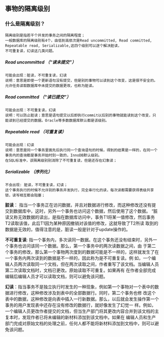 ## 事物的隔离级别

  ### 什么是隔离级别？
    隔离级别是指若干个并发的事务之间的隔离程度；
    一般数据库的隔离级别有4个，由低到高依次是Read uncommitted, Read committed, Repeatable read, Serializable,这四个级别可以逐个解决脏读，
    不可重复读，幻读这几类问题。
  
  ##### Read uncommitted  （“读未提交”）
    可能会出现：脏读，不可重复读，幻读
    说明：意思是即使一个更新语句没有提交，但是别的事物可以读到这个改变，这是很不安全的。允许任务读取数据库中未提交的数据更改，也称为脏读。
  
  ##### Read committed  （“读已提交”）
    可能会出现：不可重复读，幻读
    说明：可以防止脏读；意思是语句提交以后即执行commit以后别的事物就能读到这个改变，只能读到已经提交的数据。Oracle等多数数据库默认都是该级别。
    
  ##### Repeatable read  （可重复读）
    可能会出现：幻读
    说明：意思是同一个事务里面先后执行同一个查询语句的时候，得到的结果是一样的，在同一个事务内的查询都是事务开始时刻一致的，InnoDB默认级别。
    在SQL标准中，该隔离级别别消除了不可重复读，但是还存在幻象读；
    
  ##### Serializable （序列化）
    不会出现: 脏读，不可重复读，幻读；
    这个事务执行的时候不允许别的事务并发执行，完全串行化的读，每次读都需要获得表级共享锁，读写相互都会阻塞；
  
  **脏读**： 指当一个事务正在访问数据，并且对数据进行修改，而这种修改还没有提交到数据库中，这时，另外一个事务也访问这个数据，然后使用了这个数据。
       “脏读又称无效数据的读出，是指在数据库访问中，事务T1将某一值修改，然后事务T2读取该值，此后T1因为某种原因撤销对该值的修改，这就导致了T2所读
       取到的数据是无效的，值得注意的是，脏读一般是针对于update操作的。
  
  **不可重复读**: 指一个事务内，多次读同一数据。在这个事务还没有结束时，另外一个事务也访问该同一个数据。那么，第一个事务中的两次读数据之间，由
      于第二个事务的修改，那么第一个事物两次度到的数据可能是不一样的，这样就发生了在一个事务内两次读到的数据是不一样的，因此称为是不可重复读。例
      如，一个编辑人员两次读取同一个文档，但在两次读取之间，作者重写了该文档。当编辑人员第二次读取文档时，文档已更改。原始读取不可重复。如果再有
      在作者全部完成编辑后编辑人员才可以读取文档，则可以避免该问题。
      
  **幻读**：指当事务不是独立执行时发生的一种现象，例如第一个事物对一个表中的数据进行修改，这种修改涉及到表中的全部数据行。同时，第二个事务也修
      改这个表中的数据，这种修改是向表中插入一行新数据。那么，以后就会发生操作第一个事务的用户发现表中还存在没有修改的数据行，就好像发生了幻觉一
      样。例如，一个编辑人员更改作者提交的文档，但当生产部门将其更改内容合并到该文档的主复本时，发现作者已将未编辑的新材料添加到该文档中。如果在
      编辑人员和生产部门完成对原始文档的处理之前，任何人都不能将新材料添加到文档中，则可以避免该问题。
  
   
    
  
